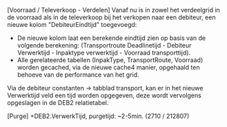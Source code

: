 [Voorraad / Televerkoop - Verdelen] Vanaf nu is in zowel het verdeelgrid in de voorraad als in de televerkoop bij het verkopen naar een debiteur, een nieuwe kolom "DebiteurEindtijd" toegevoegd:
- De nieuwe kolom laat een berekende eindtijd zien op basis van de volgende berekening: (Transportroute Deadlinetijd - Debiteur Verwerktijd - Inpaktype verwerktijd - Voorraad transporttijd).
- Alle gerelateerde tabellen (InpakType, TransportRoute, Voorraad) worden gecached, via de nieuwe cache4 manier, opgehaald ten behoeve van de performance van het grid.

Via de debiteur constanten -> tabblad transport, kan er in het nieuwe Verwerktijd veld een tijd worden opgegeven, deze wordt vervolgens opgeslagen in de DEB2 relatietabel. 

[Purge] +DEB2.VerwerkTijd, purgetijd: ~2-5min. (2710 / 212807)
